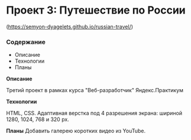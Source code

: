 # Проект 3: Путешествие по России
(https://semyon-dyagelets.github.io/russian-travel/)

### Содержание
* Описание
* Технологии
* Планы

**Описание**

Третий проект в рамках курса "Веб-разработчик" Яндекс.Практикум

**Технологии**

HTML, CSS.
Адаптивная верстка под 4 разрешения экрана: шириной 1280, 1024, 768 и 320 px.

**Планы**
Добавить галерею коротких видео из YouTube.

